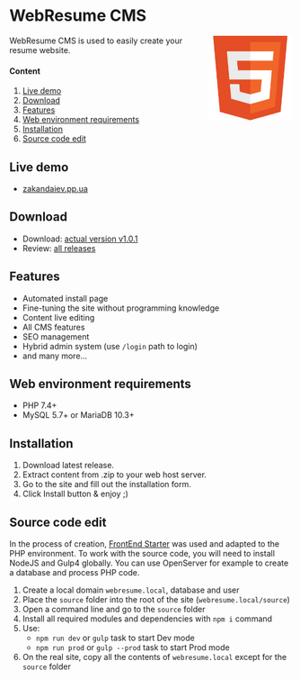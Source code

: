 # WebResume CMS
<img width=150 align="right" src="https://raw.githubusercontent.com/zakandaiev/webresume-cms/main/source/src/root-files/favicon.svg" alt="Logo">
WebResume CMS is used to easily create your resume website.

#### Content
1. [Live demo](#live-demo)
2. [Download](#download)
3. [Features](#features)
4. [Web environment requirements](#web-environment-requirements)
5. [Installation](#installation)
6. [Source code edit](#source-code-edit)

## Live demo
* [zakandaiev.pp.ua](https://zakandaiev.pp.ua)

## Download
* Download: [actual version v1.0.1](https://github.com/zakandaiev/webresume-cms/files/7934366/webresume-cms-v1.0.1.zip)
* Review: [all releases](https://github.com/zakandaiev/webresume-cms/releases)

## Features
* Automated install page
* Fine-tuning the site without programming knowledge
* Content live editing
* All CMS features
* SEO management
* Hybrid admin system (use `/login` path to login)
* and many more...

## Web environment requirements
* PHP 7.4+
* MySQL 5.7+ or MariaDB 10.3+

## Installation
1. Download latest release.
2. Extract content from .zip to your web host server.
3. Go to the site and fill out the installation form.
4. Click Install button & enjoy ;)

## Source code edit
In the process of creation, [FrontEnd Starter](https://github.com/zakandaiev/frontend-starter) was used and adapted to the PHP environment. To work with the source code, you will need to install NodeJS and Gulp4 globally. You can use OpenServer for example to create a database and process PHP code.
1. Create a local domain `webresume.local`, database and user
2. Place the `source` folder into the root of the site (`webresume.local/source`)
3. Open a command line and go to the `source` folder
4. Install all required modules and dependencies with `npm i` command
5. Use:
	* `npm run dev` or `gulp` task to start Dev mode
	* `npm run prod` or `gulp --prod` task to start Prod mode
6. On the real site, copy all the contents of `webresume.local` except for the `source` folder
